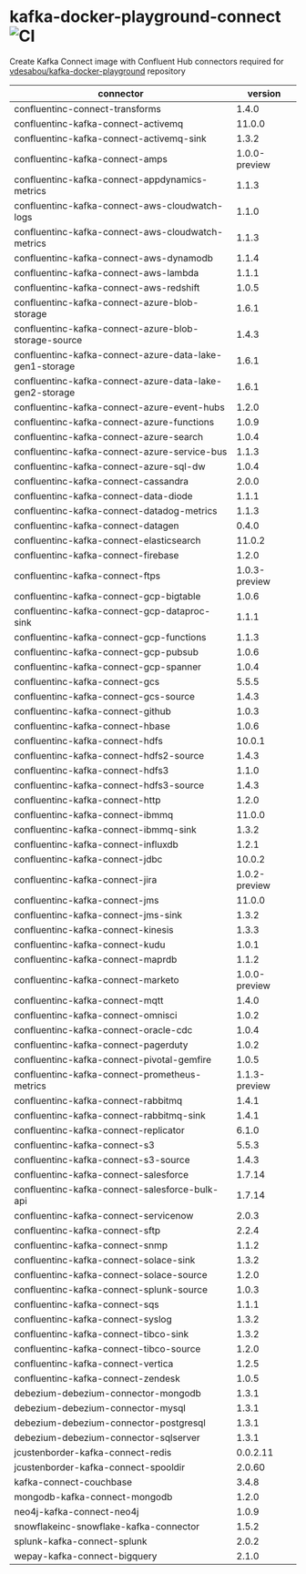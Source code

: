 # kafka-docker-playground-connect ![CI](https://github.com/vdesabou/kafka-docker-playground-connect/workflows/CI/badge.svg?branch=master)

Create Kafka Connect image with Confluent Hub connectors required for [vdesabou/kafka-docker-playground](https://github.com/vdesabou/kafka-docker-playground) repository

| connector  | version |
|---|---|
| confluentinc-connect-transforms  | 1.4.0 |
| confluentinc-kafka-connect-activemq  | 11.0.0 |
| confluentinc-kafka-connect-activemq-sink  | 1.3.2 |
| confluentinc-kafka-connect-amps  | 1.0.0-preview |
| confluentinc-kafka-connect-appdynamics-metrics  | 1.1.3 |
| confluentinc-kafka-connect-aws-cloudwatch-logs  | 1.1.0 |
| confluentinc-kafka-connect-aws-cloudwatch-metrics  | 1.1.3 |
| confluentinc-kafka-connect-aws-dynamodb  | 1.1.4 |
| confluentinc-kafka-connect-aws-lambda  | 1.1.1 |
| confluentinc-kafka-connect-aws-redshift  | 1.0.5 |
| confluentinc-kafka-connect-azure-blob-storage  | 1.6.1 |
| confluentinc-kafka-connect-azure-blob-storage-source  | 1.4.3 |
| confluentinc-kafka-connect-azure-data-lake-gen1-storage  | 1.6.1 |
| confluentinc-kafka-connect-azure-data-lake-gen2-storage  | 1.6.1 |
| confluentinc-kafka-connect-azure-event-hubs  | 1.2.0 |
| confluentinc-kafka-connect-azure-functions  | 1.0.9 |
| confluentinc-kafka-connect-azure-search  | 1.0.4 |
| confluentinc-kafka-connect-azure-service-bus  | 1.1.3 |
| confluentinc-kafka-connect-azure-sql-dw  | 1.0.4 |
| confluentinc-kafka-connect-cassandra  | 2.0.0 |
| confluentinc-kafka-connect-data-diode  | 1.1.1 |
| confluentinc-kafka-connect-datadog-metrics  | 1.1.3 |
| confluentinc-kafka-connect-datagen  | 0.4.0 |
| confluentinc-kafka-connect-elasticsearch  | 11.0.2 |
| confluentinc-kafka-connect-firebase  | 1.2.0 |
| confluentinc-kafka-connect-ftps  | 1.0.3-preview |
| confluentinc-kafka-connect-gcp-bigtable  | 1.0.6 |
| confluentinc-kafka-connect-gcp-dataproc-sink  | 1.1.1 |
| confluentinc-kafka-connect-gcp-functions  | 1.1.3 |
| confluentinc-kafka-connect-gcp-pubsub  | 1.0.6 |
| confluentinc-kafka-connect-gcp-spanner  | 1.0.4 |
| confluentinc-kafka-connect-gcs  | 5.5.5 |
| confluentinc-kafka-connect-gcs-source  | 1.4.3 |
| confluentinc-kafka-connect-github  | 1.0.3 |
| confluentinc-kafka-connect-hbase  | 1.0.6 |
| confluentinc-kafka-connect-hdfs  | 10.0.1 |
| confluentinc-kafka-connect-hdfs2-source  | 1.4.3 |
| confluentinc-kafka-connect-hdfs3  | 1.1.0 |
| confluentinc-kafka-connect-hdfs3-source  | 1.4.3 |
| confluentinc-kafka-connect-http  | 1.2.0 |
| confluentinc-kafka-connect-ibmmq  | 11.0.0 |
| confluentinc-kafka-connect-ibmmq-sink  | 1.3.2 |
| confluentinc-kafka-connect-influxdb  | 1.2.1 |
| confluentinc-kafka-connect-jdbc  | 10.0.2 |
| confluentinc-kafka-connect-jira  | 1.0.2-preview |
| confluentinc-kafka-connect-jms  | 11.0.0 |
| confluentinc-kafka-connect-jms-sink  | 1.3.2 |
| confluentinc-kafka-connect-kinesis  | 1.3.3 |
| confluentinc-kafka-connect-kudu  | 1.0.1 |
| confluentinc-kafka-connect-maprdb  | 1.1.2 |
| confluentinc-kafka-connect-marketo  | 1.0.0-preview |
| confluentinc-kafka-connect-mqtt  | 1.4.0 |
| confluentinc-kafka-connect-omnisci  | 1.0.2 |
| confluentinc-kafka-connect-oracle-cdc  | 1.0.4 |
| confluentinc-kafka-connect-pagerduty  | 1.0.2 |
| confluentinc-kafka-connect-pivotal-gemfire  | 1.0.5 |
| confluentinc-kafka-connect-prometheus-metrics  | 1.1.3-preview |
| confluentinc-kafka-connect-rabbitmq  | 1.4.1 |
| confluentinc-kafka-connect-rabbitmq-sink  | 1.4.1 |
| confluentinc-kafka-connect-replicator  | 6.1.0 |
| confluentinc-kafka-connect-s3  | 5.5.3 |
| confluentinc-kafka-connect-s3-source  | 1.4.3 |
| confluentinc-kafka-connect-salesforce  | 1.7.14 |
| confluentinc-kafka-connect-salesforce-bulk-api  | 1.7.14 |
| confluentinc-kafka-connect-servicenow  | 2.0.3 |
| confluentinc-kafka-connect-sftp  | 2.2.4 |
| confluentinc-kafka-connect-snmp  | 1.1.2 |
| confluentinc-kafka-connect-solace-sink  | 1.3.2 |
| confluentinc-kafka-connect-solace-source  | 1.2.0 |
| confluentinc-kafka-connect-splunk-source  | 1.0.3 |
| confluentinc-kafka-connect-sqs  | 1.1.1 |
| confluentinc-kafka-connect-syslog  | 1.3.2 |
| confluentinc-kafka-connect-tibco-sink  | 1.3.2 |
| confluentinc-kafka-connect-tibco-source  | 1.2.0 |
| confluentinc-kafka-connect-vertica  | 1.2.5 |
| confluentinc-kafka-connect-zendesk  | 1.0.5 |
| debezium-debezium-connector-mongodb  | 1.3.1 |
| debezium-debezium-connector-mysql  | 1.3.1 |
| debezium-debezium-connector-postgresql  | 1.3.1 |
| debezium-debezium-connector-sqlserver  | 1.3.1 |
| jcustenborder-kafka-connect-redis  | 0.0.2.11 |
| jcustenborder-kafka-connect-spooldir  | 2.0.60 |
| kafka-connect-couchbase  | 3.4.8 |
| mongodb-kafka-connect-mongodb  | 1.2.0 |
| neo4j-kafka-connect-neo4j  | 1.0.9 |
| snowflakeinc-snowflake-kafka-connector  | 1.5.2 |
| splunk-kafka-connect-splunk  | 2.0.2 |
| wepay-kafka-connect-bigquery  | 2.1.0 |
